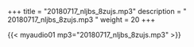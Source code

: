 +++
title = "20180717_nljbs_8zujs.mp3"
description = " 20180717_nljbs_8zujs.mp3 "
weight = 20
+++

{{< myaudio01 mp3="20180717_nljbs_8zujs.mp3" >}}

